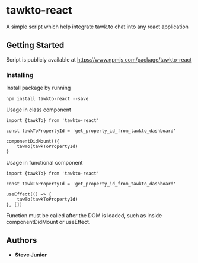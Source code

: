# tawkto-react

A simple script which help integrate tawk.to chat into any react application

## Getting Started

Script is publicly available at https://www.npmjs.com/package/tawkto-react

### Installing

Install package by running

```
npm install tawkto-react --save
```

Usage in class component

```
import {tawkTo} from 'tawkto-react'

const tawkToPropertyId = 'get_property_id_from_tawkto_dashboard'

componentDidMount(){
    tawTo(tawkToPropertyId)
}
```

Usage in functional component

```
import {tawkTo} from 'tawkto-react'

const tawkToPropertyId = 'get_property_id_from_tawkto_dashboard'

useEffect(() => {
    tawTo(tawkToPropertyId)
}, [])
```

Function must be called after the DOM is loaded, such as inside componentDidMount or useEffect.

## Authors

* **Steve Junior**


